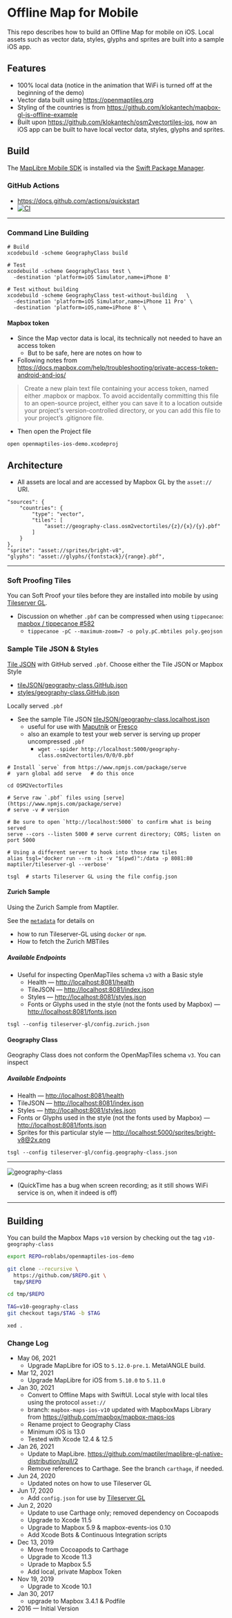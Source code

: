 # Offline Map for Mobile

This repo describes how to build an Offline Map for mobile on iOS.  Local assets such as vector data, styles, glyphs and sprites are built into a sample iOS app.

## Features

* 100% local data (notice in the animation that WiFi is turned off at the beginning of the demo)
* Vector data built using https://openmaptiles.org
* Styling of the countries is from https://github.com/klokantech/mapbox-gl-js-offline-example
* Built upon https://github.com/klokantech/osm2vectortiles-ios, now an iOS app
can be built to have local vector data, styles, glyphs and sprites.

## Build

The [MapLibre Mobile SDK](https://github.com/maplibre/maplibre-gl-native-distribution) is installed via the [Swift Package Manager](https://developer.apple.com/documentation/swift_packages).

### GitHub Actions

* https://docs.github.com/actions/quickstart
* [![CI](https://github.com/roblabs/openmaptiles-ios-demo/workflows/CI/badge.svg)](https://github.com/roblabs/openmaptiles-ios-demo/actions?query=workflow%3ACI)

---

### Command Line Building

~~~
# Build
xcodebuild -scheme GeographyClass build

# Test
xcodebuild -scheme GeographyClass test \
  -destination 'platform=iOS Simulator,name=iPhone 8'

# Test without building
xcodebuild -scheme GeographyClass test-without-building   \
  -destination 'platform=iOS Simulator,name=iPhone 11 Pro' \
  -destination 'platform=iOS,name=iPhone 8' \
~~~

#### Mapbox token

* Since the Map vector data is local, its technically not needed to have an access token
  * But to be safe, here are notes on how to
* Following notes from https://docs.mapbox.com/help/troubleshooting/private-access-token-android-and-ios/
> Create a new plain text file containing your access token, named either .mapbox or mapbox. To avoid accidentally committing this file to an open-source project, either you can save it to a location outside your project's version-controlled directory, or you can add this file to your project’s .gitignore file.

* Then open the Project file

~~~
open openmaptiles-ios-demo.xcodeproj
~~~

## Architecture

* All assets are local and are accessed by Mapbox GL by the `asset://` URI.

```
"sources": {
    "countries": {
        "type": "vector",
        "tiles": [
            "asset://geography-class.osm2vectortiles/{z}/{x}/{y}.pbf"
        ]
    }
},
"sprite": "asset://sprites/bright-v8",
"glyphs": "asset://glyphs/{fontstack}/{range}.pbf",
```

---

### Soft Proofing Tiles

You can Soft Proof your tiles before they are installed into mobile by using [Tileserver GL](https://github.com/maptiler/tileserver-gl#readme).

* Discussion on whether `.pbf` can be compressed when using `tippecanoe`:  [mapbox / tippecanoe #582](https://github.com/mapbox/tippecanoe/issues/582)
  * `tippecanoe -pC --maximum-zoom=7 -o poly.pC.mbtiles poly.geojson`

### Sample Tile JSON & Styles

[Tile JSON][tileJSON] with GitHub served `.pbf`.  Choose either the Tile JSON or Mapbox Style

* [tileJSON/geography-class.GitHub.json][tileJSON/geography-class.GitHub.json]
* [styles/geography-class.GitHub.json][styles/geography-class.GitHub.json]


Locally served `.pbf`

* See the sample Tile JSON [tileJSON/geography-class.localhost.json][tileJSON/geography-class.localhost.json]
  * useful for use with [Maputnik][Maputnik] or [Fresco][Fresco]
  * also an example to test your web server is serving up proper uncompressed `.pbf`
    * `wget --spider http://localhost:5000/geography-class.osm2vectortiles/0/0/0.pbf`

[tileJSON]: https://github.com/mapbox/tilejson-spec/tree/master/2.2.0#2-file-format
[tileJSON/geography-class.localhost.json]: https://raw.githubusercontent.com/roblabs/openmaptiles-ios-demo/master/OSM2VectorTiles/tileJSON/geography-class.localhost.json
[tileJSON/geography-class.GitHub.json]: https://raw.githubusercontent.com/roblabs/openmaptiles-ios-demo/master/OSM2VectorTiles/tileJSON/geography-class.GitHub.json
[styles/geography-class.GitHub.json]: https://raw.githubusercontent.com/roblabs/openmaptiles-ios-demo/master/OSM2VectorTiles/styles/geography-class.GitHub.json
[Maputnik]: https://maputnik.github.io/editor/
[Fresco]: https://fresco.gospatial.org

```
# Install `serve` from https://www.npmjs.com/package/serve
#  yarn global add serve   # do this once

cd OSM2VectorTiles

# Serve raw `.pbf` files using [serve](https://www.npmjs.com/package/serve)
# serve -v # version

# Be sure to open `http://localhost:5000` to confirm what is being served
serve --cors --listen 5000 # serve current directory; CORS; listen on port 5000

# Using a different server to hook into those raw tiles
alias tsgl='docker run --rm -it -v "$(pwd)":/data -p 8081:80 maptiler/tileserver-gl --verbose'

tsgl  # starts Tileserver GL using the file config.json
```

#### Zurich Sample

Using the Zurich Sample from Maptiler.  

See the [`metadata`](tileserver-gl/config.zurich.json) for details on
* how to run Tileserver-GL using `docker` or `npm`.
* How to fetch the Zurich MBTiles

##### Available Endpoints

* Useful for inspecting OpenMapTiles schema `v3` with a Basic style
  * Health — [http://localhost:8081/health](http://localhost:8081/health)
  * TileJSON — [http://localhost:8081/index.json](http://localhost:8081/index.json)
  * Styles — [http://localhost:8081/styles.json](http://localhost:8081/styles.json)
  * Fonts or Glyphs used in the style (not the fonts used by Mapbox) — [http://localhost:8081/fonts.json](http://localhost:8081/fonts.json)

```
tsgl --config tileserver-gl/config.zurich.json
```

#### Geography Class

Geography Class does not conform the OpenMapTiles schema `v3`.  You can inspect

##### Available Endpoints

* Health — [http://localhost:8081/health](http://localhost:8081/health)
* TileJSON — [http://localhost:8081/index.json](http://localhost:8081/index.json)
* Styles — [http://localhost:8081/styles.json](http://localhost:8081/styles.json)
* Fonts or Glyphs used in the style (not the fonts used by Mapbox) — [http://localhost:8081/fonts.json](http://localhost:8081/fonts.json)
* Sprites  for this particular style — [http://localhost:5000/sprites/bright-v8@2x.png](http://localhost:5000/sprites/bright-v8@2x.png)

```
tsgl --config tileserver-gl/config.geography-class.json
```

---

![geography-class](geography-class.gif)

* (QuickTime has a bug when screen recording; as it still shows WiFi service is on, when it indeed is off)

---

## Building

You can build the Mapbox Maps `v10` version by checking out the tag `v10-geography-class`

```bash
export REPO=roblabs/openmaptiles-ios-demo

git clone --recursive \
  https://github.com/$REPO.git \
  tmp/$REPO

cd tmp/$REPO

TAG=v10-geography-class
git checkout tags/$TAG -b $TAG
```

```
xed .
```

### Change Log

* May 06, 2021
  * Upgrade MapLibre for iOS to `5.12.0-pre.1`.  MetalANGLE build.
* Mar 12, 2021
  * Upgrade MapLibre for iOS from `5.10.0` to `5.11.0`
* Jan 30, 2021
  * Convert to Offline Maps with SwiftUI.  Local style with local tiles using the protocol `asset://`
  * branch: `mapbox-maps-ios-v10` updated with MapboxMaps Library from https://github.com/mapbox/mapbox-maps-ios
  * Rename project to Geography Class
  * Minimum iOS is 13.0
  * Tested with Xcode 12.4 & 12.5
* Jan 26, 2021
  * Update to MapLibre.  https://github.com/maptiler/maplibre-gl-native-distribution/pull/2
  * Remove references to Carthage.  See the branch `carthage`, if needed.
* Jun 24, 2020
  * Updated notes on how to use Tileserver GL
* Jun 17, 2020
  * Add `config.json` for use by [Tileserver GL](https://github.com/maptiler/tileserver-gl#readme)
* Jun 2, 2020
  * Update to use Carthage only; removed dependency on Cocoapods
  * Upgrade to Xcode 11.5
  * Upgrade to Mapbox 5.9 & mapbox-events-ios 0.10
  * Add Xcode Bots & Continuous Integration scripts
* Dec 13, 2019
  * Move from Cocoapods to Carthage
  * Upgrade to Xcode 11.3
  * Uprade to Mapbox 5.5
  * Add local, private Mapbox Token
* Nov 19, 2019
  * Upgrade to Xcode 10.1
* Jan 30, 2017
  * upgrade to Mapbox 3.4.1 & Podfile
* 2016 — Initial Version
